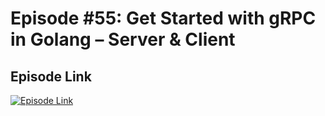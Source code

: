 # Episode #55: Get Started with gRPC in Golang – Server & Client

## Episode Link
[![Episode Link](https://d502jbuhuh9wk.cloudfront.net/courses/66e69b7d8b9a776c5a770228/66e69b7d8b9a776c5a770228_scaled_cover.jpg?v=3)](https://www.codeheim.io/courses/Episode-55-Get-Started-with-gRPC-in-Golang--Server--Client-66e69b7d8b9a776c5a770228)
